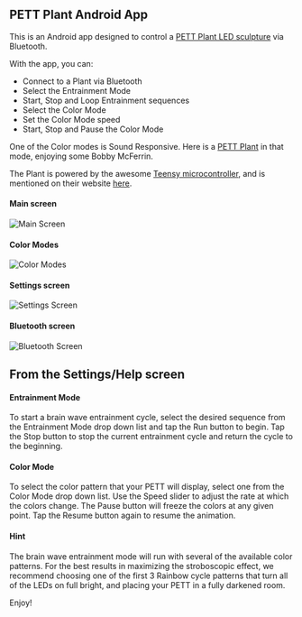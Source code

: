 ## PETT Plant Android App
This is an Android app designed to control a [PETT Plant LED sculpture](http://biotronesis.com/store/) via Bluetooth.

With the app, you can:

* Connect to a Plant via Bluetooth
* Select the Entrainment Mode
* Start, Stop and Loop Entrainment sequences 
* Select the Color Mode
* Set the Color Mode speed
* Start, Stop and Pause the Color Mode

One of the Color modes is Sound Responsive. Here is a [PETT Plant](https://vimeo.com/129860490) in that mode, enjoying some Bobby McFerrin.

The Plant is powered by the awesome [Teensy microcontroller](https://www.pjrc.com/teensy/), and is mentioned on their website [here](https://www.pjrc.com/pett-plant/).

#### Main screen

![Main Screen](https://github.com/johnvs/PETT_Plant_Android/PettPlant/blob/master/documentation/screen_shots/pett-plant-screen-main.png)

#### Color Modes

![Color Modes](https://github.com/johnvs/PETT_Plant_Android/PettPlant/blob/master/documentation/screen_shots/pett-plant-screen-color-modes.png)

#### Settings screen

![Settings Screen](https://github.com/johnvs/PETT_Plant_Android/PettPlant/blob/master/documentation/screen_shots/pett-plant-screen-settings.png)

#### Bluetooth screen

![Bluetooth Screen](https://github.com/johnvs/PETT_Plant_Android/PettPlant/blob/master/documentation/screen_shots/pett-plant-screen-bluetooth.png)

## From the Settings/Help screen
#### Entrainment Mode
To start a brain wave entrainment cycle, select the desired sequence from the Entrainment Mode drop down list and tap the Run button to begin. Tap the Stop button to stop the current entrainment cycle and return the cycle to the beginning.
     
#### Color Mode
To select the color pattern that your PETT will display, select one from the Color Mode drop down list. Use the Speed slider to adjust the rate at which the colors change. The Pause button will freeze the colors at any given point. Tap the Resume button again to resume the animation.

#### Hint
The brain wave entrainment mode will run with several of the available color patterns. For the best results in maximizing the stroboscopic effect, we recommend choosing 
one of the first 3 Rainbow cycle patterns that turn all of the LEDs on full bright, and placing your PETT in a fully darkened room.

Enjoy!
